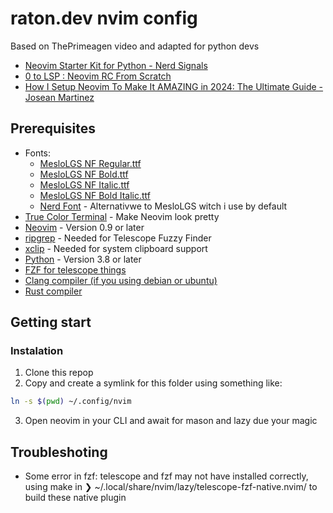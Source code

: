 # raton.dev nvim config

Based on ThePrimeagen video and adapted for python devs
- [Neovim Starter Kit for Python - Nerd Signals](https://www.youtube.com/watch?v=jWZ_JeLgDxU)
- [0 to LSP : Neovim RC From Scratch](https://www.youtube.com/watch?v=w7i4amO_zaE)
- [How I Setup Neovim To Make It AMAZING in 2024: The Ultimate Guide -  Josean Martinez](https://yewtu.be/watch?v=6pAG3BHurdM&listen=false)

## Prerequisites
- Fonts:
    - [MesloLGS NF Regular.ttf](
       https://github.com/romkatv/powerlevel10k-media/raw/master/MesloLGS%20NF%20Regular.ttf)
    - [MesloLGS NF Bold.ttf](
       https://github.com/romkatv/powerlevel10k-media/raw/master/MesloLGS%20NF%20Bold.ttf)
    - [MesloLGS NF Italic.ttf](
       https://github.com/romkatv/powerlevel10k-media/raw/master/MesloLGS%20NF%20Italic.ttf)
    - [MesloLGS NF Bold Italic.ttf](
       https://github.com/romkatv/powerlevel10k-media/raw/master/MesloLGS%20NF%20Bold%20Italic.ttf)
    - [Nerd Font](https://www.nerdfonts.com/) - Alternativwe to MesloLGS witch i use by default
- [True Color Terminal](https://gist.github.com/kurahaupo/6ce0eaefe5e730841f03cb82b061daa2#now-supporting-true-color) - Make Neovim look pretty
- [Neovim](https://neovim.io/) - Version 0.9 or later
- [ripgrep](https://github.com/BurntSushi/ripgrep) - Needed for Telescope Fuzzy Finder
- [xclip](https://linuxconfig.org/how-to-use-xclip-on-linux) - Needed for system clipboard support
- [Python](https://www.python.org/) - Version 3.8 or later
- [FZF for telescope things](https://github.com/junegunn/fzf)
- [Clang compiler (if you using debian or ubuntu)](https://packages.debian.org/bookworm/clang)
- [Rust compiler](https://www.rust-lang.org)

## Getting start


### Instalation
1. Clone this repop
2. Copy and create a symlink for this folder using something like:
```bash
ln -s $(pwd) ~/.config/nvim
```

3. Open neovim in your CLI and await for mason and lazy due your magic 

## Troubleshoting
- Some error in fzf:
telescope and fzf may not have installed correctly, using make in ❯ ~/.local/share/nvim/lazy/telescope-fzf-native.nvim/ to build these native plugin

